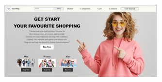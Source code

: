 ![Landing Page](https://github.com/jagrutishinde03/CODSOFTJULY/blob/main/landing_page/Screenshot%202024-05-07%20124656.png)
